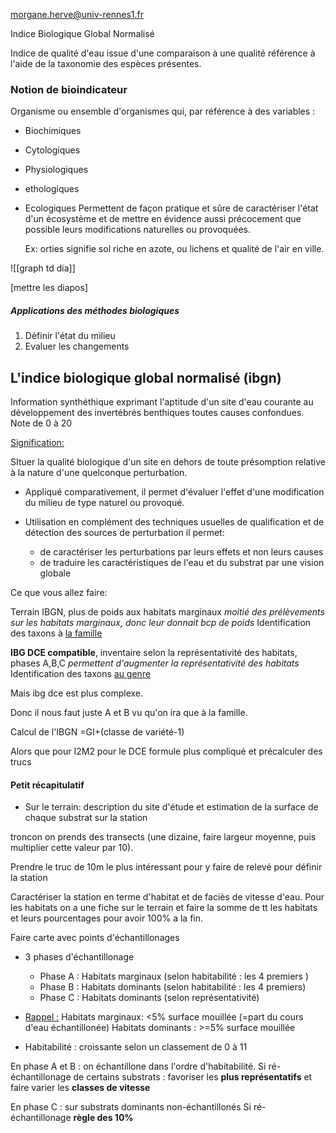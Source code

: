 morgane.herve@univ-rennes1.fr

Indice Biologique Global Normalisé

Indice de qualité d'eau issue d'une comparaison à une qualité référence à l'aide de la taxonomie des espèces présentes.


### Notion de bioindicateur 

Organisme ou ensemble d'organismes qui, par référence à des variables :
- Biochimiques
- Cytologiques
- Physiologiques
- ethologiques
- Ecologiques
Permettent de façon pratique et sûre de caractériser l'état d'un écosystème et de mettre en évidence aussi précocement que possible leurs modifications naturelles ou provoquées.

	Ex: orties signifie sol riche en azote, ou lichens et qualité de l'air en ville.

![[graph td dia]]


[mettre les diapos]


##### Applications des méthodes biologiques

1. Définir l'état du milieu
2. Evaluer les changements



## L'indice biologique global normalisé (ibgn)

Information synthéthique exprimant l'aptitude d'un site d'eau courante au développement des invertébrés benthiques toutes causes confondues.
Note de 0 à 20


<u>Signification:</u>

SItuer la qualité biologique d'un site en dehors de toute présomption relative à la nature d'une quelconque perturbation.

- Appliqué comparativement, il permet d'évaluer l'effet d'une modification du milieu de type naturel ou provoqué.

- Utilisation en complément des techniques usuelles de qualification et de détection des sources de perturbation il permet:
	- de caractériser les perturbations par leurs effets et non leurs causes
	- de traduire les caractéristiques de l'eau et du substrat par une vision globale


Ce que vous allez faire:

Terrain IBGN, plus de poids aux habitats marginaux
*moitié des prélèvements sur les habitats marginaux, donc leur donnait bcp de poids*
Identification des taxons à <u>la famille</u>


**IBG DCE compatible**, inventaire selon la représentativité des habitats, phases A,B,C
*permettent d'augmenter la représentativité des habitats*
Identification des taxons <u>au genre</u>

Mais ibg dce est plus complexe.

Donc il nous faut juste A et B vu qu'on ira que à la famille.

Calcul de l'IBGN =GI+(classe de variété-1)

Alors que pour I2M2 pour le DCE formule plus compliqué et précalculer des trucs


#### Petit récapitulatif


- Sur le terrain: description du site d'étude et estimation de la surface de chaque substrat sur la station

troncon on prends des transects (une dizaine, faire largeur moyenne, puis multiplier cette valeur par 10).

Prendre le truc de 10m le plus intéressant pour y faire de relevé pour définir la station


Caractériser la station en terme d'habitat et de faciès de vitesse d'eau.
Pour les habitats on a une fiche sur le terrain et faire la somme de tt les habitats et leurs pourcentages pour avoir 100% a la fin.

Faire carte avec points d'échantillonages

- 3 phases d'échantillonage
	- Phase A : Habitats marginaux (selon habitabilité : les 4 premiers )
	- Phase B : Habitats dominants (selon habitabilité : les 4 premiers)
	- Phase C : Habitats dominants (selon représentativité)

- <u>Rappel :</u> 
Habitats marginaux: <5% surface mouillée (=part du cours d'eau échantillonée)
Habitats dominants : >=5% surface mouillée

- Habitabilité : croissante selon un classement de 0 à 11

En phase A et B : on échantillone dans l'ordre d'habitabilité.
Si ré-échantillonage de certains substrats : favoriser les **plus représentatifs** et faire varier les **classes de vitesse**

En phase C : sur substrats dominants non-échantillonés
Si ré-échantillonage **règle des 10%**

